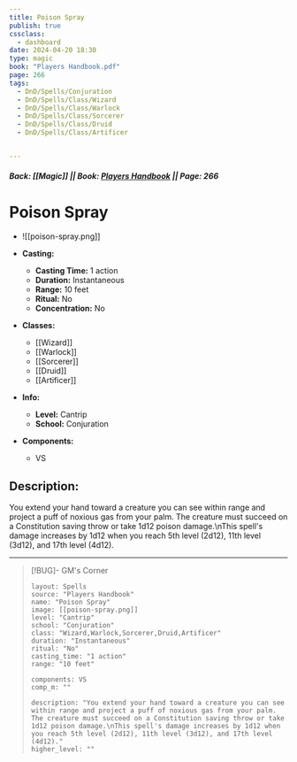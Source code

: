 ```yaml
---
title: Poison Spray
publish: true
cssclass:
  - dashboard
date: 2024-04-20 18:30
type: magic
book: "Players Handbook.pdf"
page: 266
tags:
  - DnD/Spells/Conjuration
  - DnD/Spells/Class/Wizard
  - DnD/Spells/Class/Warlock
  - DnD/Spells/Class/Sorcerer
  - DnD/Spells/Class/Druid
  - DnD/Spells/Class/Artificer


---
```


##### Back: [[Magic]] || Book: [Players Handbook](https://drive.google.com/drive/folders/1O5bhpYizcIT5xxAoLOuzCRht_PVS7VSG?usp=sharing) || Page: 266

# Poison Spray
- ![[poison-spray.png]]
- **Casting:**
    - **Casting Time:** 1 action
    - **Duration:** Instantaneous
    - **Range:** 10 feet
    - **Ritual:** No
    - **Concentration:** No
- **Classes:**
    - [[Wizard]]
    - [[Warlock]]
    - [[Sorcerer]]
    - [[Druid]]
    - [[Artificer]]

- **Info:**
    - **Level:** Cantrip
    - **School:** Conjuration
- **Components:**
    - VS


## Description:
You extend your hand toward a creature you can see within range and project a puff of noxious gas from your palm. The creature must succeed on a Constitution saving throw or take 1d12 poison damage.\nThis spell's damage increases by 1d12 when you reach 5th level (2d12), 11th level (3d12), and 17th level (4d12).



---

> [!BUG]- GM's Corner
>
> ```statblock
> layout: Spells
> source: "Players Handbook"
> name: "Poison Spray"
> image: [[poison-spray.png]]
> level: "Cantrip"
> school: "Conjuration"
> class: "Wizard,Warlock,Sorcerer,Druid,Artificer"
> duration: "Instantaneous"
> ritual: "No"
> casting_time: "1 action"
> range: "10 feet"
>
> components: VS
> comp_m: ""
>
> description: "You extend your hand toward a creature you can see within range and project a puff of noxious gas from your palm. The creature must succeed on a Constitution saving throw or take 1d12 poison damage.\nThis spell's damage increases by 1d12 when you reach 5th level (2d12), 11th level (3d12), and 17th level (4d12)."
> higher_level: ""
> ```
